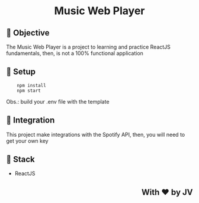 #   <p align='center'> Music Web Player </p>

## :dart: Objective 
<p> The Music Web Player is a project to learning and practice ReactJS fundamentals, then, is not a 100% functional application </p>


## :wrench: Setup
```dash
	npm install
	npm start
```
Obs.: build your .env file with the template

## :electric_plug: Integration
<p> This project make integrations with the Spotify API, then, you will need to get your own key </p>

## :memo: Stack

<ul>
	<li>ReactJS</li>
</ul>


## <p align='right'> With :heart: by JV </p> 
